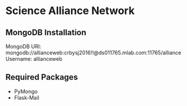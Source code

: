 # Science Alliance Network

## MongoDB Installation

MongoDB URI: mongodb://allianceweb:crbysj2016!!@ds011765.mlab.com:11765/alliance
Username: allianceweb

## Required Packages

* PyMongo
* Flask-Mail